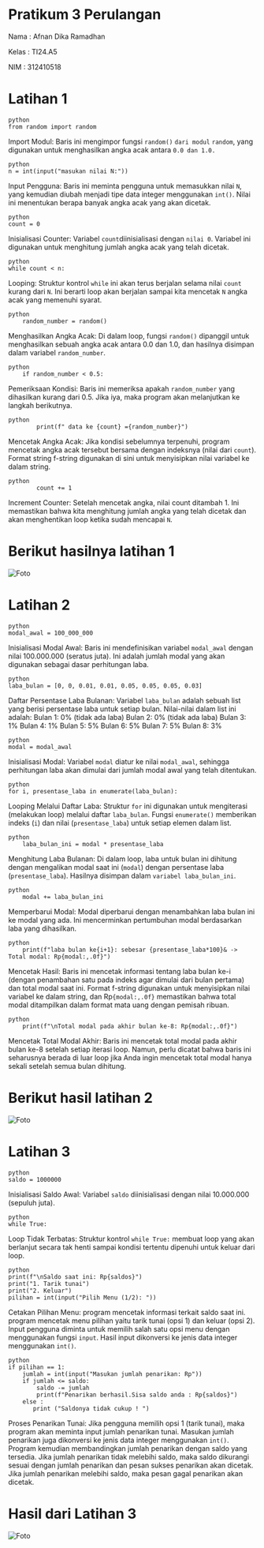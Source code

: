 # Pratikum 3 Perulangan
Nama : Afnan Dika Ramadhan

Kelas : TI24.A5

NIM : 312410518

#  Latihan 1

```
python
from random import random
```
Import Modul: Baris ini mengimpor fungsi `random()` `dari modul` `random`, yang digunakan untuk menghasilkan angka acak antara `0.0 dan 1.0.`

```
python
n = int(input("masukan nilai N:"))
```
Input Pengguna: Baris ini meminta pengguna untuk memasukkan nilai `N`, yang kemudian diubah menjadi tipe data integer menggunakan `int()`. Nilai ini menentukan berapa banyak angka acak yang akan dicetak.

```
python
count = 0

```
Inisialisasi Counter: Variabel `count`diinisialisasi dengan `nilai 0`. Variabel ini digunakan untuk menghitung jumlah angka acak yang telah dicetak.

```
python
while count < n:
```
Looping: Struktur kontrol `while` ini akan terus berjalan selama nilai `count` kurang dari `N`. Ini berarti loop akan berjalan sampai kita mencetak `N` angka acak yang memenuhi syarat.

```
python
    random_number = random()
```
Menghasilkan Angka Acak: Di dalam loop, fungsi `random()` dipanggil untuk menghasilkan sebuah angka acak antara 0.0 dan 1.0, dan hasilnya disimpan dalam variabel `random_number`.

```
python
    if random_number < 0.5:
```
Pemeriksaan Kondisi: Baris ini memeriksa apakah `random_number` yang dihasilkan kurang dari 0.5. Jika iya, maka program akan melanjutkan ke langkah berikutnya.

```
python
        print(f" data ke {count} ={random_number}")
```
Mencetak Angka Acak: Jika kondisi sebelumnya terpenuhi, program mencetak angka acak tersebut bersama dengan indeksnya (nilai dari `count`). Format string f-string digunakan di sini untuk menyisipkan nilai variabel ke dalam string.

```
python
        count += 1
```
Increment Counter: Setelah mencetak angka, nilai count ditambah 1. Ini memastikan bahwa kita menghitung jumlah angka yang telah dicetak dan akan menghentikan loop ketika sudah mencapai `N`.


# Berikut hasilnya latihan 1
![Foto](https://github.com/nanafnan09/-hasil-foto-kode-pemrograman-labpy03/blob/0b464c038c38070ca092798edc1a3b1af1764fe9/Latihan%201%20b%20pemrograman.png)

# Latihan 2

```
python
modal_awal = 100_000_000
```
Inisialisasi Modal Awal: Baris ini mendefinisikan variabel `modal_awal` dengan nilai 100.000.000 (seratus juta). Ini adalah jumlah modal yang akan digunakan sebagai dasar perhitungan laba.

```
python
laba_bulan = [0, 0, 0.01, 0.01, 0.05, 0.05, 0.05, 0.03]
```
Daftar Persentase Laba Bulanan: Variabel `laba_bulan` adalah sebuah list yang berisi persentase laba untuk setiap bulan. Nilai-nilai dalam list ini adalah:
Bulan 1: 0% (tidak ada laba)
Bulan 2: 0% (tidak ada laba)
Bulan 3: 1%
Bulan 4: 1%
Bulan 5: 5%
Bulan 6: 5%
Bulan 7: 5%
Bulan 8: 3%

```
python
modal = modal_awal
```
Inisialisasi Modal: Variabel `modal` diatur ke nilai `modal_awal`, sehingga perhitungan laba akan dimulai dari jumlah modal awal yang telah ditentukan.

```
python
for i, presentase_laba in enumerate(laba_bulan):
```
Looping Melalui Daftar Laba: Struktur `for` ini digunakan untuk mengiterasi (melakukan loop) melalui daftar `laba_bulan`. Fungsi `enumerate()` memberikan indeks (`i`) dan nilai (`presentase_laba`) untuk setiap elemen dalam list.

```
python
    laba_bulan_ini = modal * presentase_laba
```
Menghitung Laba Bulanan: Di dalam loop, laba untuk bulan ini dihitung dengan mengalikan modal saat ini (`modal`) dengan persentase laba (`presentase_laba`). Hasilnya disimpan dalam `variabel laba_bulan_ini`.

```
python
    modal += laba_bulan_ini
```
Memperbarui Modal: Modal diperbarui dengan menambahkan laba bulan ini ke modal yang ada. Ini mencerminkan pertumbuhan modal berdasarkan laba yang dihasilkan.

```
python
    print(f"laba bulan ke{i+1}: sebesar {presentase_laba*100}& -> Total modal: Rp{modal:,.0f}")
```
Mencetak Hasil: Baris ini mencetak informasi tentang laba bulan ke-i (dengan penambahan satu pada indeks agar dimulai dari bulan pertama) dan total modal saat ini. Format f-string digunakan untuk menyisipkan nilai variabel ke dalam string, dan Rp`{modal:,.0f}` memastikan bahwa total modal ditampilkan dalam format mata uang dengan pemisah ribuan.

```
python
    print(f"\nTotal modal pada akhir bulan ke-8: Rp{modal:,.0f}")
```
Mencetak Total Modal Akhir: Baris ini mencetak total modal pada akhir bulan ke-8 setelah setiap iterasi loop. Namun, perlu dicatat bahwa baris ini seharusnya berada di luar loop jika Anda ingin mencetak total modal hanya sekali setelah semua bulan dihitung.

# Berikut hasil latihan 2
![Foto](https://github.com/nanafnan09/-hasil-foto-kode-pemrograman-labpy03/blob/0b464c038c38070ca092798edc1a3b1af1764fe9/Latihan%202%20b%20pemrograman.png)

# Latihan 3

```
python
saldo = 1000000
```
Inisialisasi Saldo Awal: Variabel `saldo` diinisialisasi dengan nilai 10.000.000 (sepuluh juta).

```
python
while True:
```
Loop Tidak Terbatas: Struktur kontrol `while True:` membuat loop yang akan berlanjut secara tak henti sampai kondisi tertentu dipenuhi untuk keluar dari loop.

```
python
print(f"\nSaldo saat ini: Rp{saldos}")
print("1. Tarik tunai")
print("2. Keluar")
pilihan = int(input("Pilih Menu (1/2): "))
```
Cetakan Pilihan Menu:
program mencetak informasi terkait saldo saat ini.
program mencetak menu pilihan yaitu tarik tunai (opsi 1) dan keluar (opsi 2).
Input pengguna diminta untuk memilih salah satu opsi menu dengan menggunakan fungsi `input`.
Hasil input dikonversi ke jenis data integer menggunakan `int()`.

```
python
if pilihan == 1:
    jumlah = int(input("Masukan jumlah penarikan: Rp"))
    if jumlah <= saldo:
        saldo -= jumlah 
        print(f"Penarikan berhasil.Sisa saldo anda : Rp{saldos}")
    else :
       print ("Saldonya tidak cukup ! ")
```
Proses Penarikan Tunai:
Jika pengguna memilih opsi 1 (tarik tunai), maka program akan meminta input jumlah penarikan tunai.
Masukan jumlah penarikan juga dikonversi ke jenis data integer menggunakan `int()`.
Program kemudian membandingkan jumlah penarikan dengan saldo yang tersedia.
Jika jumlah penarikan tidak melebihi saldo, maka saldo dikurangi sesuai dengan jumlah penarikan dan pesan sukses penarikan akan dicetak.
Jika jumlah penarikan melebihi saldo, maka pesan gagal penarikan akan dicetak.

# Hasil dari Latihan 3
![Foto](https://github.com/nanafnan09/-hasil-foto-kode-pemrograman-labpy03/blob/0b464c038c38070ca092798edc1a3b1af1764fe9/Latihan%203%20b%20pemrograman.png)















